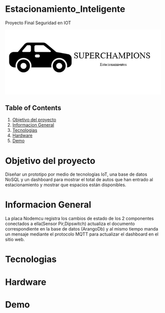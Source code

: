 # Estacionamiento_Inteligente
 Proyecto Final Seguridad en IOT
 
 
 ![Image text](https://github.com/GerardoBaez/Estacionamiento_Inteligente/blob/main/logo.png?raw=true)

## Table of Contents
1. [Objetivo del proyecto](#Objetivo_del_Proyecto)
2. [Informacion General](#Informacion_General)
3. [Tecnologias](#Tecnologias)
4. [Hardware](#Hardware)
5. [Demo](#Demo)

# Objetivo del proyecto

Diseñar un prototipo por medio de tecnologías IoT, una base de datos NoSQL y un
dashboard para mostrar el total de autos que han entrado al estacionamiento y mostrar que
espacios están disponibles.

# Informacion General
La placa Nodemcu registra los cambios de estado de los 2 componentes conectados a ella(Sensor Pir,Dipswitch) actualiza el documento correspondiente
en la base de datos (ArangoDb) y al mismo tiempo manda un mensaje mediante el protocolo MQTT para actualizar el dashboard en el sitio web.

# Tecnologias

# Hardware


# Demo



